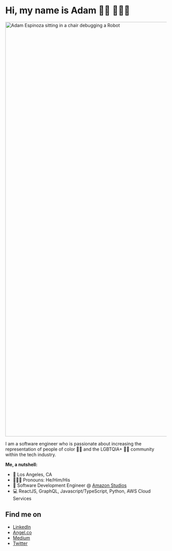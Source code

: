# Hi, my name is Adam 👋🏽 👨🏽‍💻

<img width="1294" alt="Adam Espinoza sitting in a chair debugging a Robot" src="https://user-images.githubusercontent.com/11344661/87259683-ee78fe00-c461-11ea-86c8-5d0642895aee.png">

I am a software engineer who is passionate about increasing the representation of people of color ✊🏽 and the LGBTQIA+  🏳️‍🌈 community within the tech industry. 

**Me, a nutshell:**
- 📍 Los Angeles, CA
- 💁🏽‍♂️ Pronouns: He/Him/His
- 💼 Software Development Engineer @ [Amazon Studios](https://studios.amazon.com/)
- 💻 ReactJS, GraphQL, Javascript/TypeScript, Python, AWS Cloud Services


## Find me on
- <a href="https://www.linkedin.com/in/adamespinoza/">LinkedIn</a>
- <a href="https://angel.co/adamespi">Angel.co</a>
- <a href="https://medium.com/@adamespinoza">Medium</a>
- <a href="https://twitter.com/adamespi_">Twitter</a>
